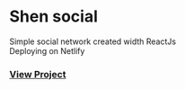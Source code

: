 # Shen social  
Simple social network created width ReactJs  
Deploying on Netlify  
### [View Project](https://shen-social.netlify.app)
